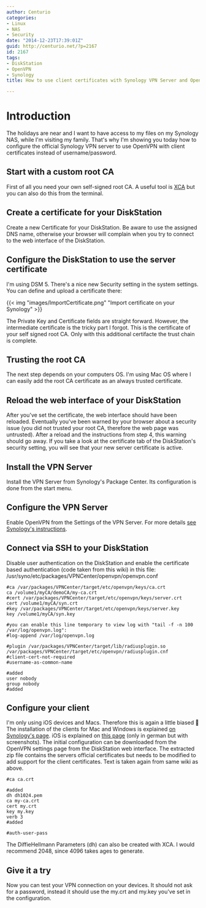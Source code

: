 ```yaml
---
author: Centurio
categories:
- Linux
- NAS
- Security
date: "2014-12-23T17:39:01Z"
guid: http://centurio.net/?p=2167
id: 2167
tags:
- DiskStation
- OpenVPN
- Synology
title: How to use client certificates with Synology VPN Server and OpenVPN

---
```

# Introduction
The holidays are near and I want to have access to my files on my Synology NAS, while I'm visiting my family. That's why I'm showing you today how to configure the official Synology VPN server to use OpenVPN with client certificates instead of username/password.

 

## Start with a custom root CA

First of all you need your own self-signed root CA. A useful tool is [XCA](http://xca.sourceforge.net/) but you can also do this from the terminal.

## Create a certificate for your DiskStation

Create a new Certificate for your DiskStation. Be aware to use the assigned DNS name, otherwise your browser will complain when you try to connect to the web interface of the DiskStation.

## Configure the DiskStation to use the server certificate

I'm using DSM 5. There's a nice new Security setting in the system settings. You can define and upload a certificate there:

{{< img "images/ImportCertificate.png" "Import certificate on your Synology" >}}

The Private Key and Certificate fields are straight forward. However, the intermediate certificate is the tricky part I forgot. This is the certificate of your self signed root CA. Only with this additional certifacte the trust chain is complete.

## Trusting the root CA

The next step depends on your computers OS. I'm using Mac OS where I can easily add the root CA certificate as an always trusted certificate.

## Reload the web interface of your DiskStation

After you've set the certificate, the web interface should have been reloaded. Eventually you've been warned by your browser about a security issue (you did not trusted your root CA, therefore the web page was untrusted). After a reload and the instructions from step 4, this warning should go away. If you take a look at the certificate tab of the DiskStation's security setting, you will see that your new server certificate is active.

## Install the VPN Server

Install the VPN Server from Synology's Package Center. Its configuration is done from the start menu.

## Configure the VPN Server

Enable OpenVPN from the Settings of the VPN Server. For more details [see Synology's instructions](https://www.synology.com/en-us/knowledgebase/tutorials/459#t3.2).

## Connect via SSH to your DiskStation

Disable user authentication on the DiskStation and enable the certificate based authentication (code taken from this wiki) in this file: /usr/syno/etc/packages/VPNCenter/openvpn/openvpn.conf

```lang-bash
#ca /var/packages/VPNCenter/target/etc/openvpn/keys/ca.crt
ca /volume1/myCA/demoCA/my-ca.crt
#cert /var/packages/VPNCenter/target/etc/openvpn/keys/server.crt
cert /volume1/myCA/syn.crt
#key /var/packages/VPNCenter/target/etc/openvpn/keys/server.key
key /volume1/myCA/syn.key

#you can enable this line temporary to view log with "tail -f -n 100 /var/log/openvpn.log":
#log-append /var/log/openvpn.log

#plugin /var/packages/VPNCenter/target/lib/radiusplugin.so /var/packages/VPNCenter/target/etc/openvpn/radiusplugin.cnf
#client-cert-not-required
#username-as-common-name

#added
user nobody
group nobody
#added
```

 

## Configure your client

I'm only using iOS devices and Macs. Therefore this is again a little biased 🙂 The installation of the clients for Mac and Windows is explained [on Synology's page](https://www.synology.com/en-us/knowledgebase/tutorials/592#t4.2). iOS is explained on [this page](http://www.proenz.de/?page_id=898) (only in german but with screenshots). The initial configuration can be downloaded from the OpenVPN settings page from the DiskStation web interface. The extracted zip file contains the servers official certificates but needs to be modified to add support for the client certificates. Text is taken again from same wiki as above.

```
#ca ca.crt

#added
dh dh1024.pem
ca my-ca.crt
cert my.crt
key my.key
verb 3
#added

#auth-user-pass
```

 

The DiffieHellmann Parameters (dh) can also be created with XCA. I would recommend 2048, since 4096 takes ages to generate.

## Give it a try

Now you can test your VPN connection on your devices. It should not ask for a password, instead it should use the my.crt and my.key you've set in the configuration.
